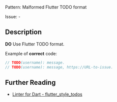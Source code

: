 Pattern: Malformed Flutter TODO format

Issue: -

## Description

**DO** Use Flutter TODO format.

Example of **correct** code:
```dart
// TODO(username): message.
// TODO(username): message, https://URL-to-issue.
```

## Further Reading

* [Linter for Dart - flutter_style_todos](https://dart.dev/tools/linter-rules/flutter_style_todos)